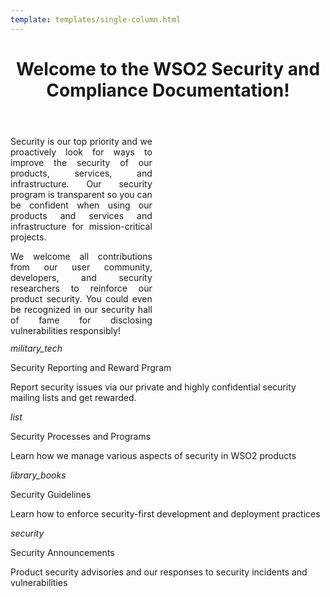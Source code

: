```yaml
--- 
template: templates/single-column.html 
---
```


<link href="https://fonts.googleapis.com/icon?family=Material+Icons" rel="stylesheet" />
<div>
    <header>
        <h1>Welcome to the WSO2 Security and Compliance Documentation!</h1>
    </header>
    <div class="md-main .md-content" style="float:center; width: 45%;  text-align:justify; max-height:100%; ">
        <p>
        Security is our top priority and we proactively look for ways to improve the security of our products, services,
        and infrastructure. Our security program is transparent so you can be confident when using our products and 
        services and infrastructure for mission-critical projects. 
        </p>
        <p style="margin-bottom:5%">
        We welcome all contributions from our user community, developers, and security researchers to reinforce our 
        product security. You could even be recognized in our security hall of fame for disclosing vulnerabilities 
        responsibly!
        </p>
     </div>
    <div>
        <div class="content">
            <!-- begin card -->
            <div class="card-wrapper">
    			<div class="card" onclick="location.href='security-reporting/report-security-issues/';">
                    <div class="line"></div>
                    <div class="icon">
                        <i class="material-icons md-36">military_tech</i>
                    </div>
                    <div class="card-content">
                        <p class="title">Security Reporting and Reward Prgram</p>
                        <p class="hint">Report security issues via our private and highly confidential security mailing lists and get rewarded.</p>
                    </div>
                </div>
            </div>
            <!-- end card -->
            <!-- begin card -->
            <div class="card-wrapper">
    			<div class="card" onclick="location.href='security-processes/';">
                    <div class="line"></div>
                    <div class="icon">
                        <i class="material-icons md-36">list</i>
                    </div>
                    <div class="card-content">
                        <p class="title">Security Processes and Programs</p>
                        <p class="hint">Learn how we manage various aspects of security in WSO2 products</p>
                    </div>
                </div>
            </div>
            <!-- end card -->
            <!-- start card -->
            <div class="card-wrapper">
                <div class="card" onclick="location.href='security-guidelines/';">
                    <div class="line"></div>
                    <div class="icon">
                        <i class="material-icons md-36">library_books</i>
                    </div>
                    <div class="card-content">
                        <p class="title">Security Guidelines</p>
                        <p class="hint">Learn how to enforce security-first development and deployment practices</p>
                    </div>
                </div>
            </div>
            <!-- end card -->
            <!-- begin card -->
            <div class="card-wrapper">
                <div class="card" onclick="location.href='security-announcements/';">
                    <div class="line"></div>
                    <div class="icon">
                        <i class="material-icons md-36">security</i>
                    </div>
                    <div class="card-content">
                        <p class="title">Security Announcements</p>
                        <p class="hint">Product security advisories and our responses to security incidents and vulnerabilities</p>
                    </div>
                </div>
            </div>
            <!-- end card -->
        </div>
    </div>
</div>